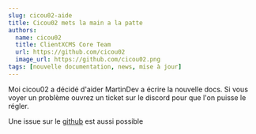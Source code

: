 ```yaml
---
slug: cicou02-aide
title: Cicou02 mets la main a la patte
authors:
  name: cicou02
  title: ClientXCMS Core Team
  url: https://github.com/cicou02
  image_url: https://github.com/cicou02.png
tags: [nouvelle documentation, news, mise à jour]
---
```


Moi cicou02 a décidé d'aider MartinDev a écrire la nouvelle docs.
Si vous voyer un problème ouvrez un ticket sur le discord pour que l'on puisse le régler. 

Une issue sur le [github](https://github.com/ClientXCMS/clientxcms-docs) est aussi possible
